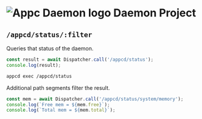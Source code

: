 # ![Appc Daemon logo](../images/appc-daemon.png) Daemon Project

## `/appcd/status/:filter`

Queries that status of the daemon.

```javascript
const result = await Dispatcher.call('/appcd/status');
console.log(result);
```

```bash
appcd exec /appcd/status
```

Additional path segments filter the result.

```javascript
const mem = await Dispatcher.call('/appcd/status/system/memory');
console.log(`Free mem = ${mem.free}`);
console.log(`Total mem = ${mem.total}`);
```
